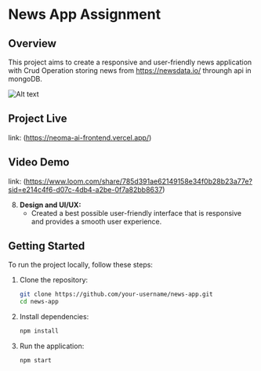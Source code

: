 # News App Assignment

## Overview
This project aims to create a responsive and user-friendly news application with Crud Operation storing news from https://newsdata.io/ throungh api in mongoDB.

![Alt text]()

## Project Live
link: (https://neoma-ai-frontend.vercel.app/)

## Video Demo
link: (https://www.loom.com/share/785d391ae62149158e34f0b28b23a77e?sid=e214c4f6-d07c-4db4-a2be-0f7a82bb8637)

8. **Design and UI/UX:**
   - Created a best possible user-friendly interface that is responsive and provides a smooth user experience.

## Getting Started
To run the project locally, follow these steps:

1. Clone the repository:

   ```bash
   git clone https://github.com/your-username/news-app.git
   cd news-app
2. Install dependencies:
    ```bash
    npm install

2. Run the application:
    ```bash
    npm start

